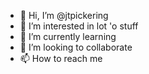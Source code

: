 - 👋 Hi, I’m @jtpickering
- 👀 I’m interested in lot 'o stuff
- 🌱 I’m currently learning
- 💞️ I’m looking to collaborate
- 📫 How to reach me 

<!---
jtpickering/jtpickering is a ✨ special ✨ repository because its `README.md` (this file) appears on your GitHub profile.
You can click the Preview link to take a look at your changes.
--->

